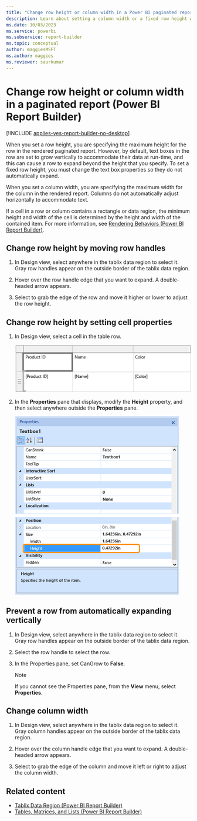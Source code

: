 ```yaml
---
title: "Change row height or column width in a Power BI paginated report | Microsoft Docs"
description: Learn about setting a column width or a fixed row height with text box properties for rendered paginated reports in Power BI Report Builder. 
ms.date: 10/03/2023
ms.service: powerbi
ms.subservice: report-builder
ms.topic: conceptual
author: maggiesMSFT
ms.author: maggies
ms.reviewer: saurkumar
---
```

# Change row height or column width in a paginated report (Power BI Report Builder)

[!INCLUDE [applies-yes-report-builder-no-desktop](../../includes/applies-yes-report-builder-no-desktop.md)]

  When you set a row height, you are specifying the maximum height for the row in the rendered paginated report. However, by default, text boxes in the row are set to grow vertically to accommodate their data at run-time, and this can cause a row to expand beyond the height that you specify. To set a fixed row height, you must change the text box properties so they do not automatically expand.  
  
 When you set a column width, you are specifying the maximum width for the column in the rendered report. Columns do not automatically adjust horizontally to accommodate text.  
  
 If a cell in a row or column contains a rectangle or data region, the minimum height and width of the cell is determined by the height and width of the contained item. For more information, see [Rendering Behaviors &#40;Power BI Report Builder&#41;](../../paginated-reports/report-design/render-behaviors-report-builder-service.md).  
  
  
## Change row height by moving row handles  
  
1.  In Design view, select anywhere in the tablix data region to select it. Gray row handles appear on the outside border of the tablix data region.  
  
1.  Hover over the row handle edge that you want to expand. A double-headed arrow appears.  
  
1.  Select to grab the edge of the row and move it higher or lower to adjust the row height.  
  
## Change row height by setting cell properties  
  
1.  In Design view, select a cell in the table row.  
  
     ![Screenshot of a Selected Cell in a Table.](media/table-select-cell.png "Screenshot of a Selected Cell in a Table.")   
  
1.  In the **Properties** pane that displays, modify the **Height** property, and then select anywhere outside the **Properties** pane.  
  
     ![Screenshot of Properties Pane for selected table cell.](media/cell-properties-pane.png "Screenshot of Properties Pane for selected table cell.")  
  
## Prevent a row from automatically expanding vertically  
  
1.  In Design view, select anywhere in the tablix data region to select it. Gray row handles appear on the outside border of the tablix data region.  
  
1.  Select the row handle to select the row.  
  
1.  In the Properties pane, set CanGrow to **False**.  
  
    > [!NOTE]  
    >  If you cannot see the Properties pane, from the **View** menu, select **Properties**.  
  
## Change column width  
  
1.  In Design view, select anywhere in the tablix data region to select it. Gray column handles appear on the outside border of the tablix data region.  
  
1.  Hover over the column handle edge that you want to expand. A double-headed arrow appears.  
  
1.  Select to grab the edge of the column and move it left or right to adjust the column width.  
  
## Related content

- [Tablix Data Region &#40;Power BI Report Builder&#41;](../../paginated-reports/report-design/render-data-regions-report-builder-service.md)   
- [Tables, Matrices, and Lists &#40;Power BI Report Builder&#41;](../../paginated-reports/report-builder-tables-matrices-lists.md)  
  
  
